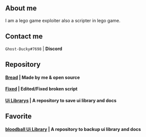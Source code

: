 ## About me
I am a lego game exploiter also a scripter in lego game.

## Contact me
`Ghost-Ducky#7698` | **Discord**
## Repository
#### [Bread](https://github.com/GhostDuckyy/Bread) | Made by me & open source
#### [Fixed](https://github.com/GhostDuckyy/GhostDuckyy/tree/main/Fixed) | Edited/Fixed broken script
#### [Ui Librarys](https://github.com/GhostDuckyy/Ui-Librarys) | A repository to save ui library and docs
## Favorite
#### [bloodball Ui Library](https://github.com/bloodball/UI-Librarys) | A repository to backup ui library and docs
